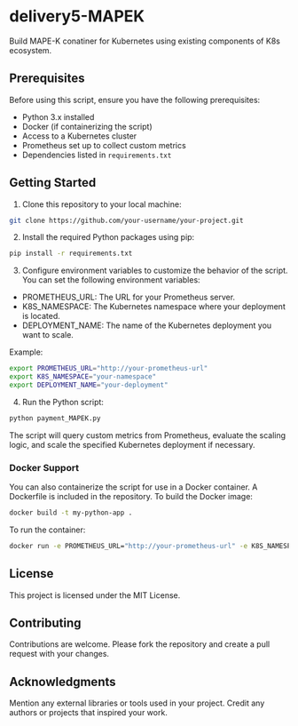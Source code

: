# delivery5-MAPEK
Build MAPE-K conatiner for Kubernetes using existing components of K8s ecosystem.

## Prerequisites

Before using this script, ensure you have the following prerequisites:

- Python 3.x installed
- Docker (if containerizing the script)
- Access to a Kubernetes cluster
- Prometheus set up to collect custom metrics
- Dependencies listed in `requirements.txt`

## Getting Started

1. Clone this repository to your local machine:

```bash
git clone https://github.com/your-username/your-project.git
```

2. Install the required Python packages using pip:

```bash
pip install -r requirements.txt
```

3. Configure environment variables to customize the behavior of the script. You can set the following environment variables:

* PROMETHEUS_URL: The URL for your Prometheus server.
* K8S_NAMESPACE: The Kubernetes namespace where your deployment is located.
* DEPLOYMENT_NAME: The name of the Kubernetes deployment you want to scale.

Example:

```bash
export PROMETHEUS_URL="http://your-prometheus-url"
export K8S_NAMESPACE="your-namespace"
export DEPLOYMENT_NAME="your-deployment"
```

4. Run the Python script:

```bash
python payment_MAPEK.py
```

The script will query custom metrics from Prometheus, evaluate the scaling logic, and scale the specified Kubernetes deployment if necessary.

### Docker Support
You can also containerize the script for use in a Docker container. A Dockerfile is included in the repository. To build the Docker image:

```bash
docker build -t my-python-app .
```

To run the container:
```bash
docker run -e PROMETHEUS_URL="http://your-prometheus-url" -e K8S_NAMESPACE="your-namespace" -e DEPLOYMENT_NAME="your-deployment" my-python-app
```
## License
This project is licensed under the MIT License.

## Contributing
Contributions are welcome. Please fork the repository and create a pull request with your changes.

## Acknowledgments
Mention any external libraries or tools used in your project.
Credit any authors or projects that inspired your work.
